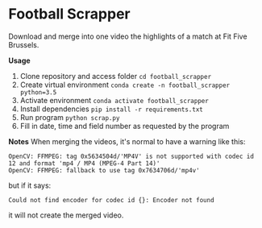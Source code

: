 # Football Scrapper

Download and merge into one video the highlights of a match at Fit Five Brussels.

**Usage**
  1. Clone repository and access folder ```cd football_scrapper```
  2. Create virtual environment ```conda create -n football_scrapper python=3.5```
  3. Activate environment ```conda activate football_scrapper```
  4. Install dependencies ```pip install -r requirements.txt```
  5. Run program ```python scrap.py```
  6. Fill in date, time and field number as requested by the program

**Notes**
When merging the videos, it's normal to have a warning like this:
```
OpenCV: FFMPEG: tag 0x5634504d/'MP4V' is not supported with codec id 12 and format 'mp4 / MP4 (MPEG-4 Part 14)'
OpenCV: FFMPEG: fallback to use tag 0x7634706d/'mp4v'
```    
but if it says:
```
Could not find encoder for codec id {}: Encoder not found
```
it will not create the merged video.
